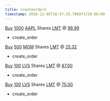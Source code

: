 ```yaml
---
title: createorder2
timestamp: 2016-12-05T16:57:35.706971729-06:00
---
```


[Buy](side) [1000](number/quantity) [AAPL](symbol) Shares [LMT](type) @ [99.99](amount-of-money/price)
* create_order

[Buy](side) [500](number/quantity) [MGM](symbol) Shares [LMT](type) @ [25.32](amount-of-money/price)
* create_order

[Buy](side) [100](number/quantity) [LVS](symbol) Shares [LMT](type) @ [87.00](amount-of-money/price)
* create_order

[Buy](side) [100](number/quantity) [LVS](symbol) Shares [LMT](type) @ [75.00](amount-of-money/price)
* create_order
